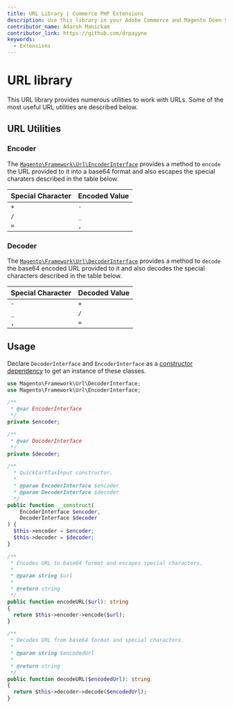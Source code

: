 ```yaml
---
title: URL Library | Commerce PHP Extensions
description: Use this library in your Adobe Commerce and Magento Ooen Source components to work with URLs.
contributor_name: Adarsh Manickam
contributor_link: https://github.com/drpayyne
keywords:
  - Extensions
---
```


# URL library

This URL library provides numerous utilities to work with URLs. Some of the most useful URL utilities are described below.

## URL Utilities

### Encoder

The [`Magento\Framework\Url\EncoderInterface`](https://github.com/magento/magento2/blob/2.4/lib/internal/Magento/Framework/Url/EncoderInterface.php) provides a method to `encode` the URL provided to it into a base64 format and also escapes the special charaters described in the table below.

|Special Character|Encoded Value|
|--- |--- |
| `+` | `-` |
| `/` | `_` |
| `=` | `,` |

### Decoder

The [`Magento\Framework\Url\DecoderInterface`](https://github.com/magento/magento2/blob/2.4/lib/internal/Magento/Framework/Url/DecoderInterface.php) provides a method to `decode` the base64 encoded URL provided to it and also decodes the special characters described in the table below.

|Special Character|Decoded Value|
|--- |--- |
| `-` | `+` |
| `_` | `/` |
| `,` | `=` |

## Usage

Declare `DecoderInterface` and `EncoderInterface` as a [constructor dependency](../components/dependency-injection.md) to get an instance of these classes.

```php
use Magento\Framework\Url\DecoderInterface;
use Magento\Framework\Url\EncoderInterface;

/**
 * @var EncoderInterface
 */
private $encoder;

/**
 * @var DecoderInterface
 */
private $decoder;

/**
  * QuickCartTaxInput constructor.
  *
  * @param EncoderInterface $encoder
  * @param DecoderInterface $decoder
  */
public function __construct(
    EncoderInterface $encoder,
    DecoderInterface $decoder
) {
  $this->encoder = $encoder;
  $this->decoder = $decoder;
}

/**
 * Encodes URL to base64 format and escapes special characters.
 *
 * @param string $url
 *
 * @return string
 */
public function encodeURL($url): string
{
  return $this->encoder->encode($url);
}

/**
 * Decodes URL from base64 format and special characters.
 *
 * @param string $encodedUrl
 *
 * @return string
 */
public function decodeURL($encodedUrl): string
{
  return $this->decoder->decode($encodedUrl);
}
```
